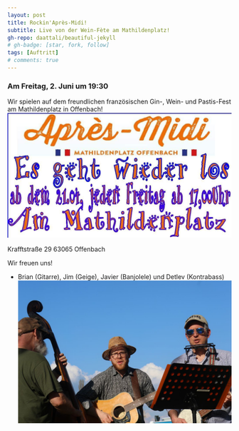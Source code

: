 ```yaml
---
layout: post
title: Rockin'Après-Midi!
subtitle: Live von der Wein-Fète am Mathildenplatz!
gh-repo: daattali/beautiful-jekyll
# gh-badge: [star, fork, follow]
tags: [Auftritt]
# comments: true
---
```


### Am Freitag, 2. Juni um 19:30

Wir spielen auf dem freundlichen französischen Gin-, Wein- und Pastis-Fest am Mathildenplatz in Offenbach!
![](/assets/img/apresMidi.jpg)

Krafftstraße 29
63065 Offenbach

Wir freuen uns!

- Brian (Gitarre), Jim (Geige), Javier (Banjolele) und Detlev (Kontrabass)
![](/assets/img/maindetlev2.jpg)